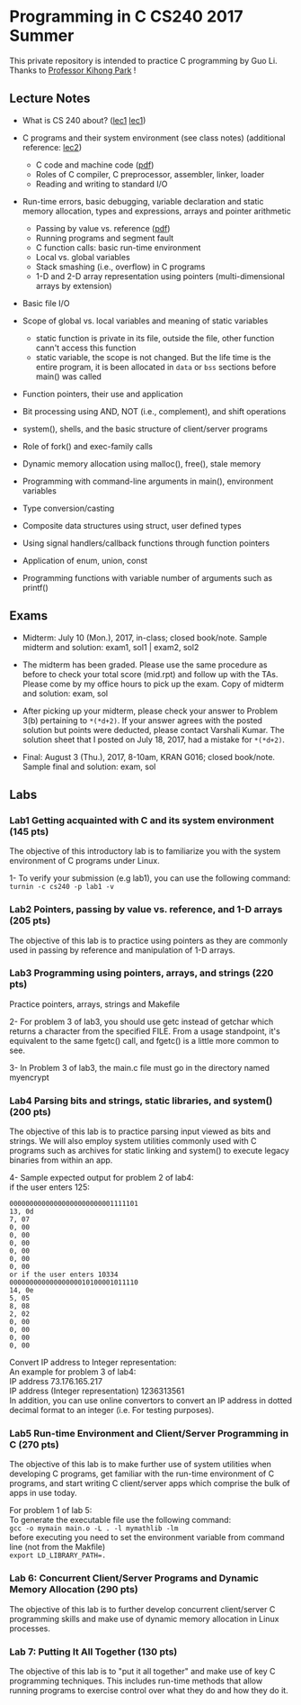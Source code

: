# Programming in C CS240 2017 Summer

This private repository is intended to practice C programming by Guo Li. Thanks to <a href = "https://www.cs.purdue.edu/homes/park/">Professor Kihong Park</a>
!

## Lecture Notes

- What is CS 240 about? ([lec1] [lec1])

- C programs and their system environment (see class notes) (additional reference: [lec2][lec2])
	- C code and machine code ([pdf][machineCode])
	- Roles of C compiler, C preprocessor, assembler, linker, loader
	- Reading and writing to standard I/O
- Run-time errors, basic debugging, variable declaration and static memory allocation, types and expressions, arrays and pointer arithmetic
	- Passing by value vs. reference ([pdf][PassingByValueOrReference])
	- Running programs and segment fault
	- C function calls: basic run-time environment
	- Local vs. global variables
	- Stack smashing (i.e., overflow) in C programs
	- 1-D and 2-D array representation using pointers (multi-dimensional arrays by extension)
	
- Basic file I/O

- Scope of global vs. local variables and meaning of static variables
	- static function is private in its file, outside the file, other function cann't access this function
	- static variable, the scope is not changed. But the life time is the entire program, it is been allocated in `data` or `bss` sections before main() was called

- Function pointers, their use and application
- Bit processing using AND, NOT (i.e., complement), and shift operations
- system(), shells, and the basic structure of client/server programs
- Role of fork() and exec-family calls
- Dynamic memory allocation using malloc(), free(), stale memory
- Programming with command-line arguments in main(), environment variables
- Type conversion/casting
- Composite data structures using struct, user defined types
- Using signal handlers/callback functions through function pointers
- Application of enum, union, const
- Programming functions with variable number of arguments such as printf()

## Exams
- Midterm: July 10 (Mon.), 2017, in-class; closed book/note. Sample midterm and solution: exam1, sol1 | exam2, sol2

- The midterm has been graded. Please use the same procedure as before to check your total score (mid.rpt) and follow up with the TAs. Please come by my office hours to pick up the exam. Copy of midterm and solution: exam, sol
- After picking up your midterm, please check your answer to Problem 3(b) pertaining to `*(*d+2)`. If your answer agrees with the posted solution but points were deducted, please contact Varshali Kumar. The solution sheet that I posted on July 18, 2017, had a mistake for `*(*d+2)`.

- Final: August 3 (Thu.), 2017, 8-10am, KRAN G016; closed book/note. Sample final and solution: exam, sol



[lec1]:https://github.com/sean8purdue/cs240ProgrammingInC/blob/lab1/lab1/cs240crisn1.pdf
[lec2]:https://github.com/sean8purdue/cs240ProgrammingInC/blob/lab1/lab1/cs240crisn2.pdf
[machineCode]:https://github.com/sean8purdue/cs240ProgrammingInC/blob/lab1/lab1/cs240-park1.pdf
[PassingByValueOrReference]:https://github.com/sean8purdue/cs240ProgrammingInC/blob/lab2/lab2/PASSING%20ARGUMENTSbY%20VALUEvS%20rEFERENCE.pdf

## Labs

### Lab1 Getting acquainted with C and its system environment (145 pts)

The objective of this introductory lab is to familiarize you with the system environment of C programs under Linux.

1- To verify your submission (e.g lab1), you can use the following command: `turnin -c cs240 -p lab1 -v`

### Lab2 Pointers, passing by value vs. reference, and 1-D arrays (205 pts)

The objective of this lab is to practice using pointers as they are commonly used in passing by reference and manipulation of 1-D arrays.



### Lab3 Programming using pointers, arrays, and strings (220 pts)

Practice pointers, arrays, strings and Makefile

2- For problem 3 of lab3, you should use getc instead of getchar which returns a character from the specified FILE. From a usage standpoint, it's equivalent to the same fgetc() call, and fgetc() is a little more common to see.

3- In Problem 3 of lab3, the main.c file must go in the directory named myencrypt

### Lab4 Parsing bits and strings, static libraries, and system() (200 pts)

The objective of this lab is to practice parsing input viewed as bits and strings. We will also employ system utilities commonly used with C programs such as archives for static linking and system() to execute legacy binaries from within an app.

4- Sample expected output for problem 2 of lab4:   
if the user enters 125:   

```
00000000000000000000000001111101   
13, 0d   
7, 07   
0, 00   
0, 00   
0, 00   
0, 00   
0, 00   
0, 00   
or if the user enters 10334   
00000000000000000010100001011110 
14, 0e 
5, 05 
8, 08 
2, 02 
0, 00 
0, 00 
0, 00 
0, 00 
```

Convert IP address to Integer representation:  
An example for problem 3 of lab4:   
IP address 73.176.165.217   
IP address (Integer representation) 1236313561   
In addition, you can use online convertors to convert an IP address in dotted decimal format to an integer (i.e. For testing purposes).

### Lab5 Run-time Environment and Client/Server Programming in C (270 pts)

The objective of this lab is to make further use of system utilities when developing C programs, get familiar with the run-time environment of C programs, and start writing C client/server apps which comprise the bulk of apps in use today.

For problem 1 of lab 5:  
To generate the executable file use the following command:   
`gcc -o mymain main.o -L . -l mymathlib -lm`  
before executing you need to set the environment variable from command line (not from the Makfile)    
`export LD_LIBRARY_PATH=.`

### Lab 6: Concurrent Client/Server Programs and Dynamic Memory Allocation (290 pts)

The objective of this lab is to further develop concurrent client/server C programming skills and make use of dynamic memory allocation in Linux processes.

### Lab 7: Putting It All Together (130 pts)

The objective of this lab is to "put it all together" and make use of key C programming techniques. This includes run-time methods that allow running programs to exercise control over what they do and how they do it.